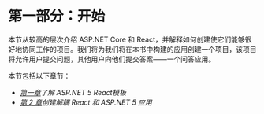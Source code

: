 # 第一部分：开始

本节从较高的层次介绍 ASP.NET Core 和 React，并解释如何创建使它们能够很好地协同工作的项目。我们将为我们将在本书中构建的应用创建一个项目，该项目将允许用户提交问题，其他用户向他们提交答案——一个问答应用。

本节包括以下章节：

*   [*第一章*](01.html#_idTextAnchor020)*了解 ASP.NET 5 React模板*
*   [*第 2 章*](02.html#_idTextAnchor041)*创建解耦 React 和 ASP.NET 5 应用*
